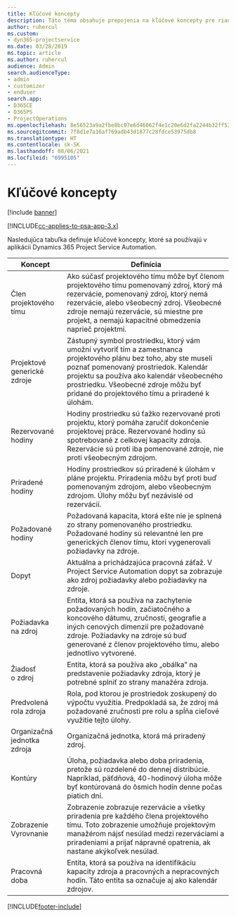 ```yaml
---
title: Kľúčové koncepty
description: Táto téma obsahuje prepojenia na kľúčové koncepty pre riadenie zdrojov v Project Service Automation.
author: ruhercul
ms.custom:
- dyn365-projectservice
ms.date: 03/28/2019
ms.topic: article
ms.author: ruhercul
audience: Admin
search.audienceType:
- admin
- customizer
- enduser
search.app:
- D365CE
- D365PS
- ProjectOperations
ms.openlocfilehash: 8e56523a9a2fbe8bc07e6d46062f4e1c20e6d2fa2244b32ff53e96d898b0086c
ms.sourcegitcommit: 7f8d1e7a16af769adb43d1877c28fdce53975db8
ms.translationtype: HT
ms.contentlocale: sk-SK
ms.lasthandoff: 08/06/2021
ms.locfileid: "6995105"
---
```

# <a name="key-concepts"></a>Kľúčové koncepty

[!include [banner](../includes/psa-now-project-operations.md)]

[!INCLUDE[cc-applies-to-psa-app-3.x](../includes/cc-applies-to-psa-app-3x.md)]

Nasledujúca tabuľka definuje kľúčové koncepty, ktoré sa používajú v aplikácii Dynamics 365 Project Service Automation.

| Koncept                    | Definícia |
|----------------------------|------------|
| Člen projektového tímu        | Ako súčasť projektového tímu môže byť členom projektového tímu pomenovaný zdroj, ktorý má rezervácie, pomenovaný zdroj, ktorý nemá rezervácie, alebo všeobecný zdroj. Všeobecné zdroje nemajú rezervácie, sú miestne pre projekt, a nemajú kapacitné obmedzenia naprieč projektmi. |
| Projektové generické zdroje   | Zástupný symbol prostriedku, ktorý vám umožní vytvoriť tím a zamestnanca projektového plánu bez toho, aby ste museli poznať pomenovaný prostriedok. Kalendár projektu sa používa ako kalendár všeobecného prostriedku. Všeobecné zdroje môžu byť pridané do projektového tímu a priradené k úlohám. |
| Rezervované hodiny               | Hodiny prostriedku sú ťažko rezervované proti projektu, ktorý pomáha zaručiť dokončenie projektovej práce. Rezervované hodiny sú spotrebované z celkovej kapacity zdroja. Rezervácie sú proti iba pomenované zdroje, nie proti všeobecným zdrojom. |
| Priradené hodiny             | Hodiny prostriedkov sú priradené k úlohám v pláne projektu. Priradenia môžu byť proti buď pomenovaným zdrojom, alebo všeobecným zdrojom. Úlohy môžu byť nezávislé od rezervácií. |
| Požadované hodiny             | Požadovaná kapacita, ktorá ešte nie je splnená zo strany pomenovaného prostriedku. Požadované hodiny sú relevantné len pre generických členov tímu, ktorí vygenerovali požiadavky na zdroje. |
| Dopyt                     | Aktuálna a prichádzajúca pracovná záťaž. V Project Service Automation dopyt sa zobrazuje ako zdroj požiadavky alebo požiadavky na zdroje. |
| Požiadavka na zdroj       | Entita, ktorá sa používa na zachytenie požadovaných hodín, začiatočného a koncového dátumu, zručnosti, geografie a iných cenových dimenzií pre požadované zdroje. Požiadavky na zdroje sú buď generované z členov projektového tímu, alebo jednotlivo vytvorené. |
| Žiadosť o zdroj           | Entita, ktorá sa používa ako „obálka” na predstavenie požiadavky zdroja, ktorý je potrebné splniť zo strany manažéra zdroja. |
| Predvolená rola zdroja      | Rola, pod ktorou je prostriedok zoskupený do výpočtu využitia. Predpokladá sa, že zdroj má požadované zručnosti pre rolu a spĺňa cieľové využitie tejto úlohy. |
| Organizačná jednotka zdroja | Organizačná jednotka, ktorá má priradený zdroj. |
| Kontúry                    | Úloha, požiadavka alebo doba priradenia, pretože sú rozdelené do dennej distribúcie. Napríklad, päťdňová, 40-hodinový úloha môže byť kontúrovaná do ôsmich hodín denne počas piatich dní. |
| Zobrazenie Vyrovnanie        | Zobrazenie zobrazuje rezervácie a všetky priradenia pre každého člena projektového tímu. Toto zobrazenie umožňuje projektovým manažérom nájsť nesúlad medzi rezerváciami a priradeniami a prijať nápravné opatrenia, ak nastane akýkoľvek nesúlad. |
| Pracovná doba                 | Entita, ktorá sa používa na identifikáciu kapacity zdroja a pracovných a nepracovných hodín. Táto entita sa označuje aj ako kalendár zdrojov. |


[!INCLUDE[footer-include](../includes/footer-banner.md)]